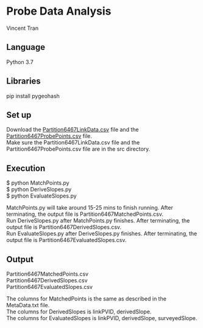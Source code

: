 # Probe Data Analysis

Vincent Tran

## Language

Python 3.7  


## Libraries

pip install pygeohash  


## Set up

Download the [Partition6467LinkData.csv](https://drive.google.com/file/d/16swaw4P3NDRYbHDXhq1XepzjEZdzxIya/view?usp=sharing) file and the [Partition6467ProbePoints.csv](https://drive.google.com/file/d/1dnc0f53gwT15WhhRFeecQkzrBVflC92X/view?usp=sharing) file.  
Make sure the Partition6467LinkData.csv file and the Partition6467ProbePoints.csv file are in the src directory.  


## Execution

$ python MatchPoints.py  
$ python DeriveSlopes.py  
$ python EvaluateSlopes.py  

MatchPoints.py will take around 15-25 mins to finish running. After terminating, the output file is Partition6467MatchedPoints.csv.  
Run DeriveSlopes.py after MatchPoints.py finishes. After terminating, the output file is Partition6467DerivedSlopes.csv.  
Run EvaluateSlopes.py after DeriveSlopes.py finishes. After terminating, the output file is Partition6467EvaluatedSlopes.csv.  


## Output

Partition6467MatchedPoints.csv  
Partition6467DerivedSlopes.csv  
Partition6467EvaluatedSlopes.csv  

The columns for MatchedPoints is the same as described in the MetaData.txt file.  
The columns for DerivedSlopes is linkPVID, derivedSlope.  
The columns for EvaluatedSlopes is linkPVID, derivedSlope, surveyedSlope.  

